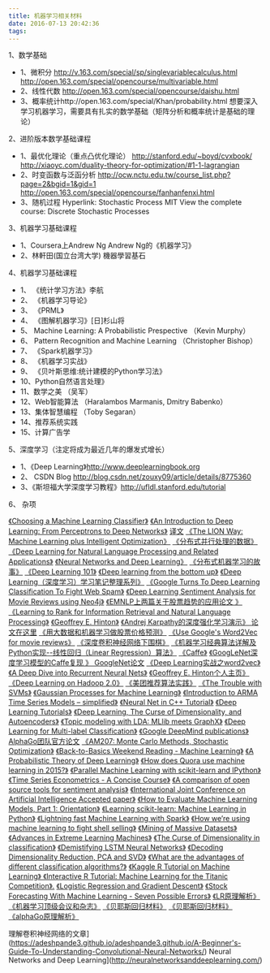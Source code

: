 ```yaml
---
title: 机器学习相关材料
date: 2016-07-13 20:42:36
tags:
---
```



1、数学基础
- 1、微积分 http://v.163.com/special/sp/singlevariablecalculus.html  http://open.163.com/special/opencourse/multivariable.html
- 2、线性代数 http://open.163.com/special/opencourse/daishu.html
- 3、概率统计http://open.163.com/special/Khan/probability.html
想要深入学习机器学习，需要具有扎实的数学基础（矩阵分析和概率统计是基础的理论）

2、进阶版本数学基础课程
- 1、最优化理论（重点凸优化理论）  http://stanford.edu/~boyd/cvxbook/   http://xiaoyc.com/duality-theory-for-optimization/#1-1-lagrangian
- 2、时变函数与泛函分析 http://ocw.nctu.edu.tw/course_list.php?page=2&bgid=1&gid=1  http://open.163.com/special/opencourse/fanhanfenxi.html
- 3、随机过程 Hyperlink: Stochastic Process MIT View the complete course: Discrete Stochastic Processes

3、机器学习基础课程
- 1、Coursera上Andrew Ng Andrew Ng的《机器学习》
- 2、林軒田(国立台湾大学) 機器學習基石

4、机器学习基础课程
- 1、 《统计学习方法》李航
- 2、 《机器学习导论》
- 3、 《PRML》
- 4、 《图解机器学习》[日]杉山将
- 5、   Machine Learning: A Probabilistic Prespective （Kevin Murphy）
- 6、   Pattern Recognition and Machine Learning （Christopher Bishop）
- 7、 《Spark机器学习》
- 8、 《机器学习实战》
- 9、 《贝叶斯思维:统计建模的Python学习法》
- 10、Python自然语言处理》
- 11、数学之美 （吴军）
- 12、Web智能算法 （Haralambos Marmanis, Dmitry Babenko）
- 13、集体智慧编程 （Toby Segaran）
- 14、推荐系统实践
- 15、计算广告学

5、深度学习（注定将成为最近几年的爆发式增长）
- 1、《Deep Learning》http://www.deeplearningbook.org
- 2、  CSDN Blog http://blog.csdn.net/zouxy09/article/details/8775360
- 3、《斯坦福大学深度学习教程》http://ufldl.stanford.edu/tutorial

6、 杂项

[《Choosing a Machine Learning Classifier》](http://blog.echen.me/2011/04/27/choosing-a-machine-learning-classifier/)
[《An Introduction to Deep Learning: From Perceptrons to Deep Networks》](https://www.toptal.com/machine-learning/an-introduction-to-deep-learning-from-perceptrons-to-deep-networks)  [译文](http://www.cnblogs.com/xiaowanyer/p/3701944.html)
[《The LION Way: Machine Learning plus Intelligent Optimization》](http://vdisk.weibo.com/s/ayG13we2vxyKl)
[《分布式并行处理的数据》](http://web.stanford.edu/group/pdplab/pdphandbook)
[《Deep Learning for Natural Language Processing and Related Applications》](https://www.microsoft.com/en-us/research/publication/deep-learning-for-natural-language-processing-and-related-applications-tutorial-at-icassp/)
[《Neural Networks and Deep Learning》](http://neuralnetworksanddeeplearning.com/index.html)
[《分布式机器学习的故事》](http://cxwangyi.github.io/notes/2014-01-20-distributed-machine-learning.html)
[《Deep Learning 101》](http://markus.com/deep-learning-101/)
[《Deep learning from the bottom up》](https://metacademy.org/roadmaps/rgrosse/deep_learning)
[《Deep Learning（深度学习）学习笔记整理系列》](http://blog.csdn.net/zouxy09/article/details/8775360)
[《Google Turns To Deep Learning Classification To Fight Web Spam》](http://www.seobythesea.com/2014/09/google-turns-deep-learning-classification-fight-web-spam/)
[《Deep Learning Sentiment Analysis for Movie Reviews using Neo4j》](http://neo4j.com/blog/deep-learning-sentiment-analysis-movie-reviews-using-neo4j/)
[《EMNLP上两篇关于股票趋势的应用论文 》](http://emnlp2014.org/papers/pdf/EMNLP2014148.pdf)
[《Learning to Rank for Information Retrieval and Natural Language Processing》](http://www.morganclaypool.com/doi/abs/10.2200/S00607ED2V01Y201410HLT026)
[《Geoffrey E. Hinton》](http://www.cs.toronto.edu/~hinton/)
[《Andrej Karpathy的深度强化学习演示》 论文在这里](http://cs.stanford.edu/people/karpathy/convnetjs/demo/rldemo.html)
[《用大数据和机器学习做股票价格预测》](http://eugenezhulenev.com/blog/2014/11/14/stock-price-prediction-with-big-data-and-machine-learning/)
[《Use Google's Word2Vec for movie reviews》](https://www.kaggle.com/c/word2vec-nlp-tutorial)
[《深度卷积神经网络下围棋》](https://www.technologyreview.com/s/533496/why-neural-networks-look-set-to-thrash-the-best-human-go-players-for-the-first-time/)
[《机器学习经典算法详解及Python实现--线性回归（Linear Regression）算法》](http://blog.csdn.net/suipingsp/article/details/42101139)
[《Caffe》](http://caffe.berkeleyvision.org/)
[《GoogLeNet深度学习模型的Caffe复现 》 GoogleNet论文](https://github.com/BVLC/caffe/blob/master/models/bvlc_googlenet/readme.md)
[《Deep Learning实战之word2vec》](http://techblog.youdao.com/?p=915)
[《A Deep Dive into Recurrent Neural Nets》](http://nikhilbuduma.com/2015/01/11/a-deep-dive-into-recurrent-neural-networks/)
[《Geoffrey E. Hinton个人主页》](http://www.cs.toronto.edu/~hinton/)
[《Deep Learning on Hadoop 2.0》](https://www.paypal-engineering.com/2015/01/12/deep-learning-on-hadoop-2-0-2/)
[《美团推荐算法实践》](http://tech.meituan.com/mt-recommend-practice.html)
[《The Trouble with SVMs》](http://v1v3kn.tumblr.com/post/47193952400/the-trouble-with-svms)
[《Gaussian Processes for Machine Learning》](http://www.gaussianprocess.org/gpml/)
[《Introduction to ARMA Time Series Models – simplified》](http://www.analyticsvidhya.com/blog/2015/03/introduction-auto-regression-moving-average-time-series/)
[《Neural Net in C++ Tutorial》](https://vimeo.com/19569529)
[《Deep Learning Tutorials》](http://deeplearning.net/tutorial/)
[《Deep Learning, The Curse of Dimensionality, and Autoencoders》](http://www.kdnuggets.com/2015/03/deep-learning-curse-dimensionality-autoencoders.html)
[《Topic modeling with LDA: MLlib meets GraphX》](https://databricks.com/blog/2015/03/25/topic-modeling-with-lda-mllib-meets-graphx.html)
[《Deep Learning for Multi-label Classification》](https://arxiv.org/abs/1502.05988)
[《Google DeepMind publications》  AlphaGo团队官方论文](https://deepmind.com/research/publications/)
[《AM207: Monte Carlo Methods, Stochastic Optimization》](http://am207.org/)
[《Back-to-Basics Weekend Reading - Machine Learning》](http://www.allthingsdistributed.com/2015/04/machine-learning.html)
[《A Probabilistic Theory of Deep Learning》](https://arxiv.org/abs/1504.00641)
[《How does Quora use machine learning in 2015?》](http://www.quora.com/How-does-Quora-use-machine-learning-in-2015/answer/Xavier-Amatriain)
[《Parallel Machine Learning with scikit-learn and IPython》](https://github.com/ogrisel/parallel_ml_tutorial)
[《Time Series Econometrics - A Concise Course》](http://www.ssc.upenn.edu/~fdiebold/Teaching706/econ706Penn.html)
[《A comparison of open source tools for sentiment analysis》](http://fotiad.is/blog/sentiment-analysis-comparison/)
[《International Joint Conference on Artificial Intelligence Accepted paper》](http://ijcai-15.org/index.php/accepted-papers)
[《How to Evaluate Machine Learning Models, Part 1: Orientation》](https://declara.com/content/21bO33gn)
[《Learning scikit-learn: Machine Learning in Python》](http://nbviewer.jupyter.org/github/gmonce/scikit-learn-book/tree/master/)
[《Lightning fast Machine Learning with Spark》](https://speakerdeck.com/nivdul/lightning-fast-machine-learning-with-spark)
[《How we’re using machine learning to fight shell selling》](http://blog.wepay.com/how-were-using-machine-learning-to-fight-shell-selling/)
[《Mining of Massive Datasets》](http://www.mmds.org/)
[《Advances in Extreme Learning Machines》](https://aaltodoc.aalto.fi/bitstream/handle/123456789/15585/isbn9789526061498.pdf)
[《The Curse of Dimensionality in classification》](http://www.visiondummy.com/2014/04/curse-dimensionality-affect-classification/)
[《Demistifying LSTM Neural Networks》](http://blog.terminal.com/demistifying-long-short-term-memory-lstm-recurrent-neural-networks/)
[《Decoding Dimensionality Reduction, PCA and SVD》](http://bigdata-madesimple.com/decoding-dimensionality-reduction-pca-and-svd/)
[《What are the advantages of different classification algorithms?》](https://www.quora.com/What-are-the-advantages-of-different-classification-algorithms/answer/Xavier-Amatriain)
[《Kaggle R Tutorial on Machine Learning》 《Interactive R Tutorial: Machine Learning for the Titanic Competition》.](https://www.datacamp.com/courses/kaggle-tutorial-on-machine-learing-the-sinking-of-the-titanic)
[《Logistic Regression and Gradient Descent》](http://nbviewer.jupyter.org/github/tfolkman/learningwithdata/blob/master/Logistic%20Gradient%20Descent.ipynb)
[《Stock Forecasting With Machine Learning - Seven Possible Errors》](http://www.anlytcs.com/2015/05/stock-forecasting-with-machine-learning.html)
[《LR原理解析》](http://www.cnblogs.com/xiaowanyer/p/3701944.html)
[《机器学习顶级会议和杂志》](http://icml.cc/2015/?page_id=175)
[《贝耶斯回归材料》](http://blog.csdn.net/haoni123321/article/details/37913795)
[《贝耶斯回归材料》](http://mindhacks.cn/2008/09/21/the-magical-bayesian-method)
[《alphaGo原理解析》](https://www.youtube.com/watch?v=63FDxJ5e_Ew)





理解卷积神经网络的文章](https://adeshpande3.github.io/adeshpande3.github.io/A-Beginner's-Guide-To-Understanding-Convolutional-Neural-Networks/)
Neural Networks and Deep Learning](http://neuralnetworksanddeeplearning.com/)
